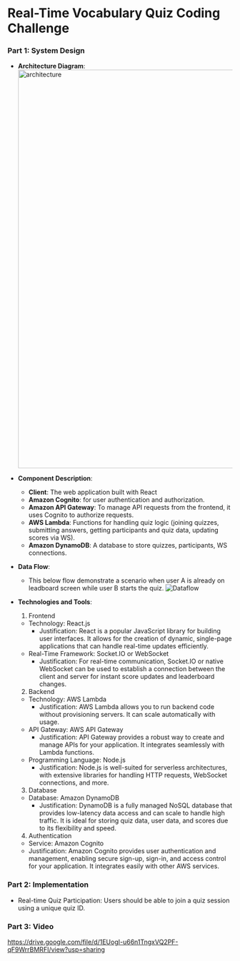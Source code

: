 # Real-Time Vocabulary Quiz Coding Challenge

### Part 1: System Design
   - **Architecture Diagram**:
      <img width="893" alt="architecture" src="https://github.com/user-attachments/assets/9c6a924c-0b4e-44bc-ad64-a5f2f11d807c">

   - **Component Description**: 
      - **Client**: The web application built with React
      - **Amazon Cognito**: for user authentication and authorization.
      - **Amazon API Gateway**: To manage API requests from the frontend, it uses Cognito to authorize requests.
      - **AWS Lambda**: Functions for handling quiz logic (joining quizzes, submitting answers, getting participants and quiz data, updating scores via WS).
      - **Amazon DynamoDB**: A database to store quizzes, participants, WS connections.
  
   - **Data Flow**:
       - This below flow demonstrate a scenario when user A is already on leadboard screen while user B starts the quiz.
     ![Dataflow](https://github.com/user-attachments/assets/12443060-9efa-4411-b2ce-b58586419cd8)

   - **Technologies and Tools**:
      1. Frontend
        - Technology: React.js
          - Justification: React is a popular JavaScript library for building user interfaces. It allows for the creation of dynamic, single-page applications that can handle real-time updates efficiently.
        - Real-Time Framework: Socket.IO or WebSocket
          - Justification: For real-time communication, Socket.IO or native WebSocket can be used to establish a connection between the client and server for instant score updates and leaderboard changes.
      2. Backend
        - Technology: AWS Lambda
          - Justification: AWS Lambda allows you to run backend code without provisioning servers. It can scale automatically with usage.
        - API Gateway: AWS API Gateway
          - Justification: API Gateway provides a robust way to create and manage APIs for your application. It integrates seamlessly with Lambda functions.
        - Programming Language: Node.js
          - Justification: Node.js is well-suited for serverless architectures, with extensive libraries for handling HTTP requests, WebSocket connections, and more.
      3. Database
        - Database: Amazon DynamoDB
          - Justification: DynamoDB is a fully managed NoSQL database that provides low-latency data access and can scale to handle high traffic. It is ideal for storing quiz data, user data, and scores due to its flexibility and speed.
      4. Authentication
        - Service: Amazon Cognito
        - Justification: Amazon Cognito provides user authentication and management, enabling secure sign-up, sign-in, and access control for your application. It integrates easily with other AWS services.

### Part 2: Implementation
  - Real-time Quiz Participation: Users should be able to join a quiz session using a unique quiz ID.

### Part 3: Video
https://drive.google.com/file/d/1EUogI-u66n1TngxVQ2PF-qF9WrrBMRFI/view?usp=sharing

